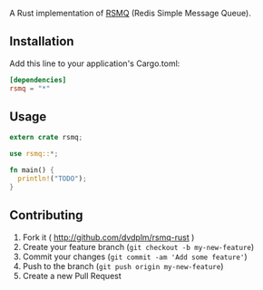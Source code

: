 A Rust implementation of [RSMQ](https://smrchy.github.io/rsmq/about/) (Redis Simple Message Queue).

## Installation

Add this line to your application's Cargo.toml:

```toml
[dependencies]
rsmq = "*"
```

## Usage

```rust
extern crate rsmq;

use rsmq::*;

fn main() {
  println!("TODO");
}
```
## Contributing

1. Fork it ( http://github.com/dvdplm/rsmq-rust )
2. Create your feature branch (`git checkout -b my-new-feature`)
3. Commit your changes (`git commit -am 'Add some feature'`)
4. Push to the branch (`git push origin my-new-feature`)
5. Create a new Pull Request